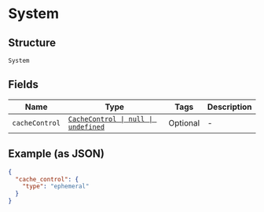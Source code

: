 
# System

## Structure

`System`

## Fields

| Name | Type | Tags | Description |
|  --- | --- | --- | --- |
| `cacheControl` | [`CacheControl \| null \| undefined`](../../doc/models/cache-control.md) | Optional | - |

## Example (as JSON)

```json
{
  "cache_control": {
    "type": "ephemeral"
  }
}
```

